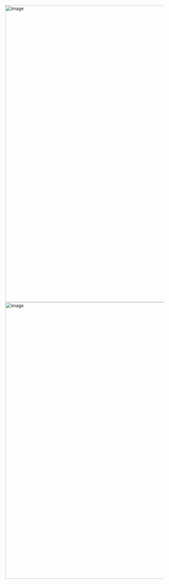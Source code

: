 <img width="1781" height="944" alt="image" src="https://github.com/user-attachments/assets/4e60ad95-93da-44f4-b093-ccc2422f5675" />
<img width="1787" height="879" alt="image" src="https://github.com/user-attachments/assets/2be2c1e8-5653-4674-8b82-0aeb3d196864" />
